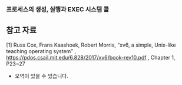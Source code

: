 ### 프로세스의 생성, 실행과 EXEC 시스템 콜

## 참고 자료
[1] Russ Cox, Frans Kaashoek, Robert Morris, “xv6, a simple, Unix-like teaching operating system” , 
https://pdos.csail.mit.edu/6.828/2017/xv6/book-rev10.pdf , Chapter 1, P23~27

- 오역이 있을 수 있습니다.
